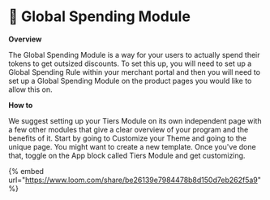 # 🍰 Global Spending Module

**Overview**

The Global Spending Module is a way for your users to actually spend their tokens to get outsized discounts. To set this up, you will need to set up a Global Spending Rule within your merchant portal and then you will need to set up a Global Spending Module on the product pages you would like to allow this on.&#x20;

**How to**

We suggest setting up your Tiers Module on its own independent page with a few other modules that give a clear overview of your program and the benefits of it. Start by going to Customize your Theme and going to the unique page. You might want to create a new template. Once you've done that, toggle on the App block called Tiers Module and get customizing.

{% embed url="https://www.loom.com/share/be26139e7984478b8d150d7eb262f5a9" %}



